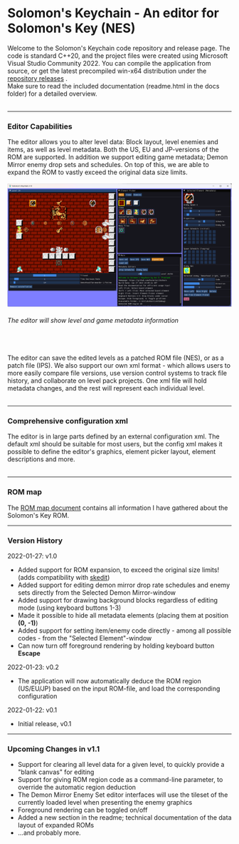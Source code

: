   # Solomon's Keychain - An editor for Solomon's Key (NES)

Welcome to the Solomon's Keychain code repository and release page. The code is standard C++20, and the project files were created using Microsoft Visual Studio Community 2022. You can compile the application from source, or get the latest precompiled win-x64 distribution under the [repository releases](https://github.com/kaimitai/skchain/releases/) . \
Make sure to read the included documentation (readme.html in the docs folder) for a detailed overview.
<br></br>

<hr>

### Editor Capabilities
The editor allows you to alter level data: Block layout, level enemies and items, as well as level metadata. Both the US, EU and JP-versions of the ROM are supported. In addition we support editing game metadata; Demon Mirror enemy drop sets and schedules. On top of this, we are able to expand the ROM to vastly exceed the original data size limits.
<br></br>
![alt text](./docs/images/01_editor.png)
###### The editor will show level and game metadata information
<br></br>
The editor can save the edited levels as a patched ROM file (NES), or as a patch file (IPS). We also support our own xml format - which allows users to more easily compare file versions, use version control systems to track file history, and collaborate on level pack projects. One xml file will hold metadata changes, and the rest will represent each individual level.
<br></br>

<hr>

### Comprehensive configuration xml
The editor is in large parts defined by an external configuration xml. The default xml should be suitable for most users, but the config xml makes it possible to define the editor's graphics, element picker layout, element descriptions and more.
<br></br>
<hr>

### ROM map
The [ROM map document](./docs/solomon's_key_rom_map.md) contains all information I have gathered about the Solomon's Key ROM.

<hr>

### Version History

2022-01-27: v1.0
* Added support for ROM expansion, to exceed the original size limits! (adds compatibility with <a href="https://www.romhacking.net/utilities/906/">skedit</a>)
* Added support for editing demon mirror drop rate schedules and enemy sets directly from the Selected Demon Mirror-window
* Added support for drawing background blocks regardless of editing mode (using keyboard buttons 1-3)
* Made it possible to hide all metadata elements (placing them at position <b>(0, -1)</b>)
* Added support for setting item/enemy code directly - among all possible codes - from the "Selected Element"-window
* Can now turn off foreground rendering by holding keyboard button <b>Escape</b>

2022-01-23: v0.2
* The application will now automatically deduce the ROM region (US/EU/JP) based on the input ROM-file, and load the corresponding configuration

2022-01-22: v0.1
* Initial release, v0.1

<hr>

### Upcoming Changes in v1.1

* Support for clearing all level data for a given level, to quickly provide a "blank canvas" for editing
* Support for giving ROM region code as a command-line parameter, to override the automatic region deduction
* The Demon Mirror Enemy Set editor interfaces will use the tileset of the currently loaded level when presenting the enemy graphics
* Foreground rendering can be toggled on/off
* Added a new section in the readme; technical documentation of the data layout of expanded ROMs
* ...and probably more.
